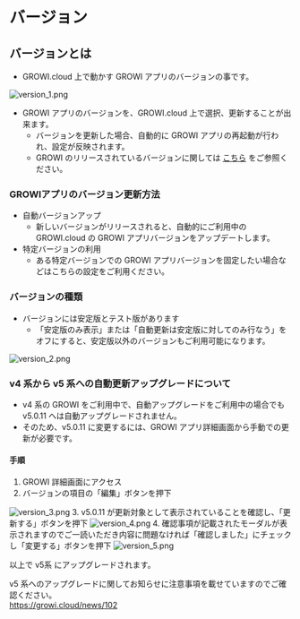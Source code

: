 # バージョン

## バージョンとは

- GROWI.cloud 上で動かす GROWI アプリのバージョンの事です。  
<img :src="$withBase('/assets/images/ja/version_1.png')" alt="version_1.png">

- GROWI アプリのバージョンを、GROWI.cloud 上で選択、更新することが出来ます。
  - バージョンを更新した場合、自動的に GROWI アプリの再起動が行われ、設定が反映されます。
  - GROWI のリリースされているバージョンに関しては [こちら](https://github.com/growilabs/growi/releases) をご参照ください。

### GROWIアプリのバージョン更新方法

- 自動バージョンアップ
  - 新しいバージョンがリリースされると、自動的にご利用中の  GROWI.cloud の GROWI アプリバージョンをアップデートします。
- 特定バージョンの利用
  - ある特定バージョンでの GROWI アプリバージョンを固定したい場合などはこちらの設定をご利用ください。

### バージョンの種類

- バージョンには安定版とテスト版があります
  - 「安定版のみ表示」または「自動更新は安定版に対してのみ行なう」をオフにすると、安定版以外のバージョンもご利用可能になります。  
<img :src="$withBase('/assets/images/ja/version_2.png')" alt="version_2.png">

### v4 系から v5 系への自動更新アップグレードについて

- v4 系の GROWI をご利用中で、自動アップグレードをご利用中の場合でも v5.0.11 へは自動アップグレードされません。
- そのため、v5.0.11 に変更するには、GROWI アプリ詳細画面から手動での更新が必要です。

#### 手順

1. GROWI 詳細画面にアクセス
2. バージョンの項目の「編集」ボタンを押下  
<img :src="$withBase('/assets/images/ja/version_3.png')" alt="version_3.png">
3. v5.0.11 が更新対象として表示されていることを確認し、「更新する」ボタンを押下  
<img :src="$withBase('/assets/images/ja/version_4.png')" alt="version_4.png">
<!-- textlint-disable weseek/no-doubled-joshi -->
4. 確認事項が記載されたモーダルが表示されますのでご一読いただき内容に問題なければ「確認しました」にチェックし「変更する」ボタンを押下  
<!-- textlint-enable weseek/no-doubled-joshi -->
<img :src="$withBase('/assets/images/ja/version_5.png')" alt="version_5.png">

以上で v5系 にアップグレードされます。

v5 系へのアップグレードに関してお知らせに注意事項を載せていますのでご確認ください。  
<https://growi.cloud/news/102>
